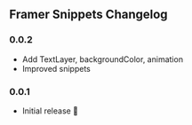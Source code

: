 ## Framer Snippets Changelog

### 0.0.2
- Add TextLayer, backgroundColor, animation
- Improved snippets

### 0.0.1
- Initial release 🎉